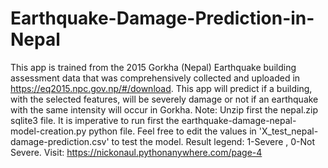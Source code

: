 # Earthquake-Damage-Prediction-in-Nepal
This app is trained from the 2015 Gorkha (Nepal) Earthquake building assessment data that was comprehensively collected and uploaded in https://eq2015.npc.gov.np/#/download. This app will predict if a building, with the selected features, will be severely damage or not if an earthquake with the same intensity will occur in Gorkha.
Note: Unzip first the nepal.zip sqlite3 file. It is imperative to run first the earthquake-damage-nepal-model-creation.py python file. Feel free to edit the values in 'X_test_nepal-damage-prediction.csv' to test the model. Result legend: 1-Severe , 0-Not Severe. Visit: https://nickonaul.pythonanywhere.com/page-4
